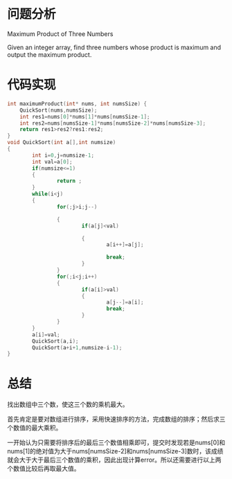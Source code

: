 # 问题分析

Maximum Product of Three Numbers

Given an integer array, find three numbers whose product is maximum and output the maximum product.

# 代码实现

```c
int maximumProduct(int* nums, int numsSize) {
    QuickSort(nums,numsSize);
    int res1=nums[0]*nums[1]*nums[numsSize-1];
    int res2=nums[numsSize-1]*nums[numsSize-2]*nums[numsSize-3];
    return res1>res2?res1:res2;
}
void QuickSort(int a[],int numsize)
{
        int i=0,j=numsize-1;
        int val=a[0];
        if(numsize<=1)
        {
                return ;
        }
        while(i<j)
        {
                for(;j>i;j--)

                {
                        if(a[j]<val)

                        {
                                a[i++]=a[j];

                                break;
                        }
                }
                for(;i<j;i++)
                {
                        if(a[i]>val)
                        {
                                a[j--]=a[i];
                                break;
                        }
                }
        }
        a[i]=val;
        QuickSort(a,i);
        QuickSort(a+i+1,numsize-i-1);
} 
```

# 总结

找出数组中三个数，使这三个数的乘机最大。

首先肯定是要对数组进行排序，采用快速排序的方法，完成数组的排序；然后求三个数值的最大乘积。

一开始认为只需要将排序后的最后三个数值相乘即可，提交时发现若是nums[0]和nums[1]的绝对值为大于nums[numsSize-2]和nums[numsSize-3]数时，该成绩就会大于大于最后三个数值的乘积，因此出现计算error。所以还需要进行以上两个数值比较后再取最大值。